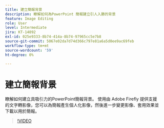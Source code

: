 ```yaml
---
title: 建立簡報背景
description: 瞭解如何為PowerPoint 簡報建立引人入勝的背景
feature: Image Editing
role: User
level: Intermediate
jira: KT-14892
exl-id: 025e9333-8b74-414a-8b74-97965cc5e7b8
source-git-commit: 5067e02da7d74d366c797e81a6a5d0ee9ac69feb
workflow-type: tm+mt
source-wordcount: '59'
ht-degree: 0%

---
```


# 建立簡報背景

瞭解如何建立具吸引力的PowerPoint簡報背景。 使用由 Adobe Firefly 提供支援的文字轉影像，您可以為簡報產生個人化影像，然後進一步變更影像、套用效果並下載以用於簡報。

>[!VIDEO](https://video.tv.adobe.com/v/3427117?quality=12&learn=on&hidetitle=true)
